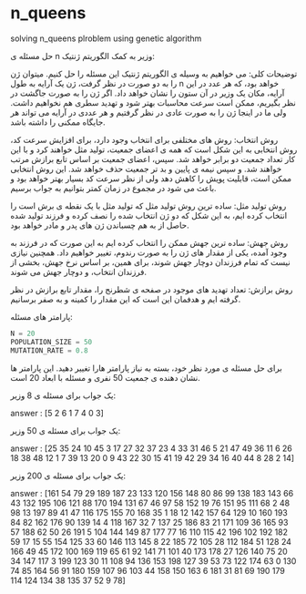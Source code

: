 # n_queens
solving n_queens plroblem using genetic algorithm


حل مسئله ی n وزیر به کمک الگوریتم ژنتیک:

توضیحات کلی: می خواهیم به وسیله ی الگوریتم ژنتیک این مسئله را حل کنیم. میتوان ژن را به دو صورت در نظر گرفت، ژن یک آرایه به طول n خواهد بود، که هر عدد در این آرایه، مکان یک وزیر در آن ستون را نشان خواهد داد.
اگر ژن را به صورت جاگشت در نظر بگیریم، ممکن است سرعت محاسبات بهتر شود و تهدید سطری هم نخواهیم داشت. ولی ما در اینجا ژن را به صورت عادی در نظر گرفتیم و هر عددی در آرایه می تواند هر جایگاه ممکنی را داشته باشد.

روش انتخاب: روش های مختلفی برای انتخاب وجود دارد، برای افزایش سرعت کد، روش انتخابی به این شکل است که همه ی اعضای جمعیت، تولید مثل خواهند کرد و با این کار تعداد جمعیت دو برابر خواهد شد. سپس، اعضای جمعیت بر اساس تابع برازش مرتب خواهند شد. و سپس نیمه ی پایین و بد تر جمعیت حذف خواهد شد. این روش انتخابی ممکن است، قابلیت پویش را کاهش دهد ولی از نظر سرعت کد بسیار بهتر خواهد بود و باعث می شود در مجموع در زمان کمتر بتوانیم به جواب برسیم.

روش تولید مثل: ساده ترین روش تولید مثل که تولید مثل با یک نقطه ی برش است را انتخاب کرده ایم، به این شکل که دو ژن انتخاب شده را نصف کرده و فرزند تولید شده حاصل از به هم چسباندن ژن های پدر و مادر خواهد بود.

روش جهش: ساده ترین جهش ممکن را انتخاب کرده ایم به این صورت که در فرزند به وجود آمده، یکی از مقدار های ژن را به صورت رندوم، تغییر خواهیم داد. همچنین نیازی نیست که تمام فرزندان دوچار جهش شوند، برای همین، بر اساس نرخ جهش، بخشی از فرزندان انتخاب، و دوچار جهش می شوند.

روش برازش: تعداد تهدید های موجود در صفحه ی شطرنج را، مقدار تابع برازش در نظر گرفته ایم و هدفمان این است که این مقدار را کمینه و به صفر برسانیم.

پارامتر های مسئله:

```python
N = 20
POPULATION_SIZE = 50
MUTATION_RATE = 0.8
```

برای حل مسئله ی مورد نظر خود، بسته به نیاز پارامتر هارا تغییر دهید.
این پارامتر ها نشان دهنده ی جمعیت 50 نفری و مسئله با ابعاد 20 است.



یک جواب برای مسئله ی 8 وزیر:


answer :  [5 2 6 1 7 4 0 3]


یک جواب برای مسئله ی 50 وزیر:


answer :  [25 35 24 10 45  3 17 27 32 37 23  4 33 31 46  5 21 47 49 36 11  6 26 18 38 48 12  1  7 39 13 20  0  9 43 22 30 15 41 19 42 29 34 16 40 44  8 28  2 14]



یک جواب برای مسئله ی 200 وزیر:


answer : [161  54  79  29 189 187  23 133 120 156 148  80  86  99 138 183 143  66
  43 132 195 106 121  88 170 194 131  67  46  97  58 152  19  76 151  95
 111  68   2  48  98  13 197  89  41  47 116 175 155  70 168  35   1  18
  12 142 157  64 129  10 160 193  84  82 162 176  90 139  14   4 118 167
  32   7 137  25 186  83  21 171 109  36 165  93  57 188  62  50  26 191
   5 104 144 149  87 177  77  16 110 115  42 196 102 192 182  59  17  15
  55 154 125  33  60 146 113 145   8  22 185  72 105  28 112 184  51 128
  24 166  49  45 172 100 169 119  65  61  92 141  71 101  40 173 178  27
 126 140  75  20  34 147 117   3 199 123  30  11 108  94 136 153 198 127
  39  53  73 122 174  63   0 130  74  85 164  56  91 180 159 107  96 103
  44 158 150 163   6 181  31  81  69 190 179 114 124 134  38 135  37  52
   9  78]









